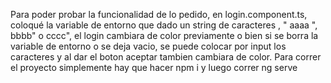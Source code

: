 

Para poder probar la funcionalidad de lo pedido, en login.component.ts, coloqué la variable de entorno que dado un string de caracteres , " aaaa ", bbbb" o cccc", el login cambiara de color previamente o bien si se borra la variable de entorno o se deja vacio, se puede colocar por input los caracteres y al dar el boton aceptar tambien cambiara de color. Para correr el proyecto simplemente hay que hacer npm i y luego correr ng serve
